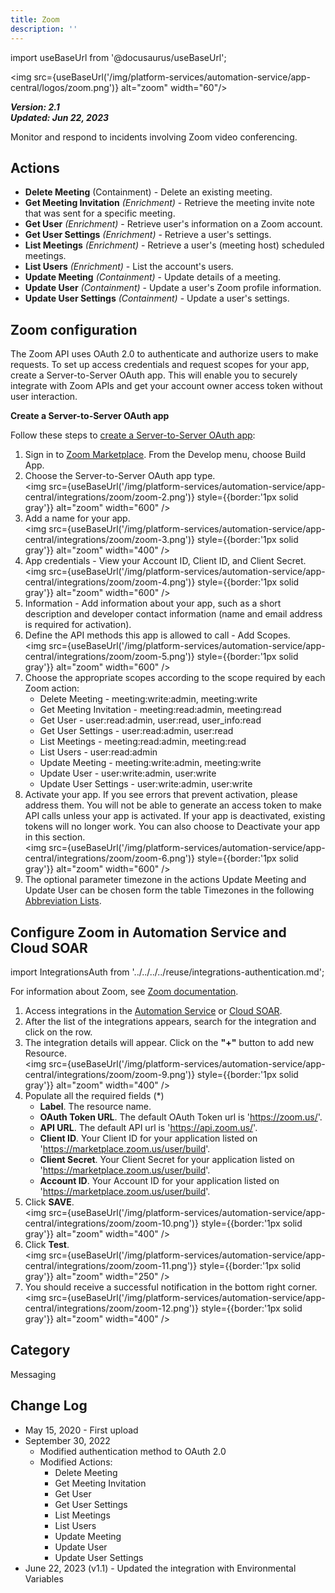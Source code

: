 ```yaml
---
title: Zoom
description: ''
---
```

import useBaseUrl from '@docusaurus/useBaseUrl';

<img src={useBaseUrl('/img/platform-services/automation-service/app-central/logos/zoom.png')} alt="zoom" width="60"/>

***Version: 2.1  
Updated: Jun 22, 2023***

Monitor and respond to incidents involving Zoom video conferencing.

## Actions

* **Delete Meeting** (Containment) - Delete an existing meeting.
* **Get Meeting Invitation** *(Enrichment)* - Retrieve the meeting invite note that was sent for a specific meeting.
* **Get User** *(Enrichment)* - Retrieve user's information on a Zoom account.
* **Get User Settings** *(Enrichment)* - Retrieve a user's settings.
* **List Meetings** *(Enrichment)* - Retrieve a user's (meeting host) scheduled meetings.
* **List Users** *(Enrichment)* - List the account's users.
* **Update Meeting** *(Containment)* - Update details of a meeting.
* **Update User** *(Containment)* - Update a user's Zoom profile information.
* **Update User Settings** *(Containment)* - Update a user's settings.

## Zoom configuration

The Zoom API uses OAuth 2.0 to authenticate and authorize users to make requests. To set up access credentials and request scopes for your app, create a Server-to-Server OAuth app. This will enable you to securely integrate with Zoom APIs and get your account owner access token without user interaction.

**Create a Server-to-Server OAuth app**

Follow these steps to [create a Server-to-Server OAuth app](https://developers.zoom.us/docs/internal-apps/create/):

1. Sign in to [Zoom Marketplace](https://marketplace.zoom.us/). From the Develop menu, choose Build App.
1. Choose the Server-to-Server OAuth app type.<br/><img src={useBaseUrl('/img/platform-services/automation-service/app-central/integrations/zoom/zoom-2.png')} style={{border:'1px solid gray'}} alt="zoom" width="600" />
1. Add a name for your app.<br/><img src={useBaseUrl('/img/platform-services/automation-service/app-central/integrations/zoom/zoom-3.png')} style={{border:'1px solid gray'}} alt="zoom" width="400" />
1. App credentials - View your Account ID, Client ID, and Client Secret.<br/><img src={useBaseUrl('/img/platform-services/automation-service/app-central/integrations/zoom/zoom-4.png')} style={{border:'1px solid gray'}} alt="zoom" width="600" />
1. Information - Add information about your app, such as a short description and developer contact information (name and email address is required for activation).
1. Define the API methods this app is allowed to call - Add Scopes.<br/><img src={useBaseUrl('/img/platform-services/automation-service/app-central/integrations/zoom/zoom-5.png')} style={{border:'1px solid gray'}} alt="zoom" width="600" />
1. Choose the appropriate scopes according to the scope required by each Zoom action:   
	* Delete Meeting - meeting:write:admin, meeting:write
	* Get Meeting Invitation - meeting:read:admin, meeting:read
	* Get User - user:read:admin, user:read, user\_info:read
	* Get User Settings - user:read:admin, user:read
	* List Meetings - meeting:read:admin, meeting:read
	* List Users - user:read:admin
	* Update Meeting - meeting:write:admin, meeting:write
	* Update User - user:write:admin, user:write
	* Update User Settings - user:write:admin, user:write
1. Activate your app. If you see errors that prevent activation, please address them. You will not be able to generate an access token to make API calls unless your app is activated. If your app is deactivated, existing tokens will no longer work. You can also choose to Deactivate your app in this section.<br/><img src={useBaseUrl('/img/platform-services/automation-service/app-central/integrations/zoom/zoom-6.png')} style={{border:'1px solid gray'}} alt="zoom" width="600" />
1. The optional parameter timezone in the actions Update Meeting and Update User can be chosen form the table Timezones in the following [Abbreviation Lists](https://marketplace.zoom.us/docs/api-reference/other-references/abbreviation-lists/#timezones).

## Configure Zoom in Automation Service and Cloud SOAR

import IntegrationsAuth from '../../../../reuse/integrations-authentication.md';

<IntegrationsAuth/>

For information about Zoom, see [Zoom documentation](https://developers.zoom.us/docs/).

1. Access integrations in the [Automation Service](/docs/platform-services/automation-service/automation-service-integrations/#view-integrations) or [Cloud SOAR](/docs/cloud-soar/automation).
1. After the list of the integrations appears, search for the integration and click on the row.
1. The integration details will appear. Click on the **"+"** button to add new Resource.<br/><img src={useBaseUrl('/img/platform-services/automation-service/app-central/integrations/zoom/zoom-9.png')} style={{border:'1px solid gray'}} alt="zoom" width="400" />
1. Populate all the required fields (\*)
   * **Label**. The resource name.
   * **OAuth Token URL**. The default OAuth Token url is 'https://zoom.us/'.
   * **API URL**. The default API url is 'https://api.zoom.us/'.
   * **Client ID**. Your Client ID for your application listed on 'https://marketplace.zoom.us/user/build'.
   * **Client Secret**. Your Client Secret for your application listed on 'https://marketplace.zoom.us/user/build'.
   * **Account ID**. Your Account ID for your application listed on 'https://marketplace.zoom.us/user/build'.
1. Click **SAVE**.<br/><img src={useBaseUrl('/img/platform-services/automation-service/app-central/integrations/zoom/zoom-10.png')} style={{border:'1px solid gray'}} alt="zoom" width="400" />
1. Click **Test**.<br/><img src={useBaseUrl('/img/platform-services/automation-service/app-central/integrations/zoom/zoom-11.png')} style={{border:'1px solid gray'}} alt="zoom" width="250" />
1. You should receive a successful notification in the bottom right corner.<br/><img src={useBaseUrl('/img/platform-services/automation-service/app-central/integrations/zoom/zoom-12.png')} style={{border:'1px solid gray'}} alt="zoom" width="400" />

## Category

Messaging

## Change Log

* May 15, 2020 - First upload
* September 30, 2022
	+ Modified authentication method to OAuth 2.0
	+ Modified Actions:
		- Delete Meeting
		- Get Meeting Invitation
		- Get User
		- Get User Settings
		- List Meetings
		- List Users
		- Update Meeting
		- Update User
		- Update User Settings
* June 22, 2023 (v1.1) - Updated the integration with Environmental Variables
